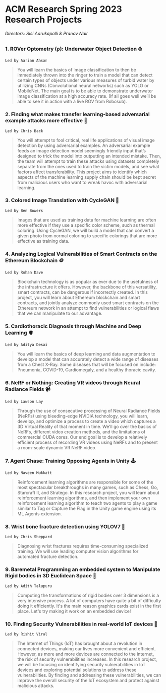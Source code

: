 # ACM Research Spring 2023 Research Projects

*Directors: Sisi Aarukapalli & Pranav Nair*

### 1. ROVer Optometry (ρ): Underwater Object Detection ⛵
`Led by Aarian Ahsan`
  >You will learn the basics of image classification to then be immediately thrown into the ringer to train a model that can detect certain types of objects under various measures of turbid water by utilizing CNNs (Convolutional neural networks) such as YOLO or MobileNet. The main goal is to be able to demonstrate underwater image classification at a high accuracy rate. (If all goes well we’ll be able to see it in action with a live ROV from Robosub).
  
### 2. Finding what makes transfer learning-based adversarial example attacks more effective 👾
`Led by Chris Back`
  >You will attempt to fool critical, real life applications of visual image detection by using adversarial examples. An adversarial example feeds an image detection model seemingly friendly input that’s designed to trick the model into outputting an intended mistake. Then, the team will attempt to train these attacks using datasets completely separate from the ones used to train the victim models, and see what factors affect transferability. This project aims to identify which aspects of the machine learning supply chain should be kept secret from malicious users who want to wreak havoc with adversarial learning.
 
### 3. Colored Image Translation with CycleGAN 🎨
`Led by Ben Bowers`
  >Images that are used as training data for machine learning are often more effective if they use a specific color scheme, such as thermal coloring. Using CycleGAN, we will build a model that can convert a given photo from normal coloring to specific colorings that are more effective as training data.

### 4. Analyzing Logical Vulnerabilities of Smart Contracts on the Ethereum Blockchain 🪙
`Led by Rohan Dave`
  > Blockchain technology is as popular as ever due to the usefulness of the infrastructure it offers. However, the backbone of this versatility, smart contracts, can be dangerous if incorrectly created. In this project, you will learn about  Ethereum blockchain and smart contracts, and jointly analyze commonly used smart contracts on the Ethereum network in an attempt to find vulnerabilities or logical flaws that we can manipulate to our advantage.

### 5. Cardiothoracic Diagnosis through Machine and Deep Learning 🫀
`Led by Aditya Desai`
  > You will learn the basics of deep learning and data augmentation to develop a model that can accurately detect a wide range of diseases from a Chest X-Ray. Some diseases that will be focused on include: Pneumonia, COVID-19, Cardiomegaly, and a healthy thoracic cavity. 

### 6. NeRF or Nothing: Creating VR videos through Neural Radiance Fields 📹
`Led by Lawson Lay`
  > Through the use of consecutive processing of Neural Radiance Fields (NeRFs) using bleeding-edge NVIDIA technology, you will learn, develop, and optimize a process to create a video which captures a 3D Virtual Reality of that moment in time. We'll go over the basics of NeRFs, different video creation methods, and the limitations of commercial CUDA cores. Our end goal is to develop a relatively efficient process of recording VR videos using NeRFs and to present a room-scale dynamic VR NeRF video.

### 7. Agent Chase: Training Opposing Agents in Unity 🕹️
`Led by Naveen Mukkatt`
  > Reinforcement learning algorithms are responsible for some of the most spectacular breakthroughs in many games, such as Chess, Go, Starcraft II, and Stratego. In this research project, you will learn about reinforcement learning algorithms, and then implement your own reinforcement learning algorithm to teach two agents to play a game similar to Tag or Capture the Flag in the Unity game engine using its ML Agents extension.

### 8. Wrist bone fracture detection using YOLOV7 🦴
`Led by Chris Sheppard`
  > Diagnosing wrist fractures requires time-consuming specialized training. We will use leading computer vision algorithms for automated fracture detection.

### 9. Baremetal Programming an embedded system to Manipulate Rigid bodies in 3D Euclidean Space 🧮
`Led by Adith Talupuru`
  > Computing the transformations of rigid bodies over 3 dimensions is a very intensive process. A lot of computers have quite a bit of difficulty doing it efficiently. It's the main reason graphics cards exist in the first place. Let's try making it work on an embedded device!

### 10. Finding Security Vulnerabilities in real-world IoT devices 🔐
`Led by Rishit Viral`
  > The Internet of Things (IoT) has brought about a revolution in connected devices, making our lives more convenient and efficient. However, as more and more devices are connected to the internet, the risk of security vulnerabilities increases. In this research project, we will be focusing on identifying security vulnerabilities in IoT devices and exploring potential solutions to address these vulnerabilities. By finding and addressing these vulnerabilities, we can improve the overall security of the IoT ecosystem and protect against malicious attacks.
